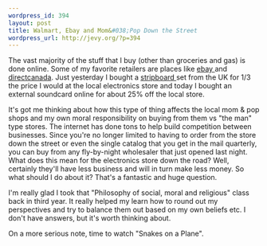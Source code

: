 ```yaml
--- 
wordpress_id: 394
layout: post
title: Walmart, Ebay and Mom&#038;Pop Down the Street
wordpress_url: http://jevy.org/?p=394
---
```

The vast majority of the stuff that I buy (other than groceries and gas) is done online.  Some of my favorite retailers are places like <a href="http://www.ebay.ca">ebay </a>and <a href="http://directcanada.com">directcanada</a>.  Just yesterday I bought a <a href="http://en.wikipedia.org/wiki/Stripboard">stripboard </a>set from the UK for 1/3 the price I would at the local electronics store and today I bought an external soundcard online for about 25% off the local store.

It's got me thinking about how this type of thing affects the local mom & pop shops and my own moral responsibility on buying from them vs "the man" type stores.  The internet has done tons to help build competition between businesses.  Since you're no longer limited to having to order from the store down the street or even the single catalog that you get in the mail quarterly, you can buy from any fly-by-night wholesaler that just opened last night.  What does this mean for the electronics store down the road?  Well, certainly they'll have less business and will in turn make less money.  So what should I do about it?  That's a fantastic and huge question.

I'm really glad I took that "Philosophy of social, moral and religious" class back in third year.  It really helped my learn how to round out my perspectives and try to balance them out based on my own beliefs etc.  I don't have answers, but it's worth thinking about.

On a more serious note, time to watch "Snakes on a Plane".
